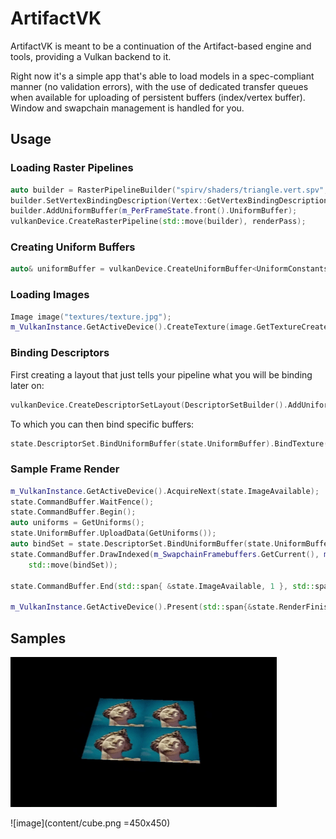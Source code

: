 # ArtifactVK

ArtifactVK is meant to be a continuation of the Artifact-based engine and tools, providing a Vulkan backend to it.

Right now it's a simple app that's able to load models in a spec-compliant manner (no validation errors), with the use of dedicated transfer queues when available for uploading
of persistent buffers (index/vertex buffer). Window and swapchain management is handled for you.

## Usage
### Loading Raster Pipelines

```c++
auto builder = RasterPipelineBuilder("spirv/shaders/triangle.vert.spv", "spirv/shaders/triangle.frag.spv");
builder.SetVertexBindingDescription(Vertex::GetVertexBindingDescription());
builder.AddUniformBuffer(m_PerFrameState.front().UniformBuffer);
vulkanDevice.CreateRasterPipeline(std::move(builder), renderPass);
```

### Creating Uniform Buffers

```c++
auto& uniformBuffer = vulkanDevice.CreateUniformBuffer<UniformConstants>();
```

### Loading Images
```c++
Image image("textures/texture.jpg");
m_VulkanInstance.GetActiveDevice().CreateTexture(image.GetTextureCreateDesc());
```

### Binding Descriptors
First creating a layout that just tells your pipeline what you will be binding later on:

```c++
vulkanDevice.CreateDescriptorSetLayout(DescriptorSetBuilder().AddUniformBuffer().AddTexture());
```

To which you can then bind specific buffers:

```c++
state.DescriptorSet.BindUniformBuffer(state.UniformBuffer).BindTexture(m_Texture);
```

### Sample Frame Render
```c++
m_VulkanInstance.GetActiveDevice().AcquireNext(state.ImageAvailable);
state.CommandBuffer.WaitFence();
state.CommandBuffer.Begin();
auto uniforms = GetUniforms();
state.UniformBuffer.UploadData(GetUniforms());
auto bindSet = state.DescriptorSet.BindUniformBuffer(state.UniformBuffer).BindTexture(m_Texture);
state.CommandBuffer.DrawIndexed(m_SwapchainFramebuffers.GetCurrent(), m_MainPass, m_RenderFullscreen, m_VertexBuffer, m_IndexBuffer, 
    std::move(bindSet));

state.CommandBuffer.End(std::span{ &state.ImageAvailable, 1 }, std::span{ &state.RenderFinished, 1 });

m_VulkanInstance.GetActiveDevice().Present(std::span{&state.RenderFinished, 1});
```


## Samples
![image](content/textured_sample.gif)

![image](content/cube.png =450x450)